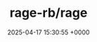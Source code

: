 ---
title: "rage-rb/rage"
link: "https://github.com/rage-rb/rage"
date: "2025-04-17 15:30:55 +0000"
description: "Fast web framework compatible with Rails."
category: "github"
---